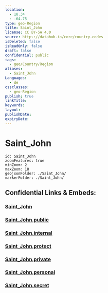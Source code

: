 ```yaml
---
location:
  - 18.34
  - -64.75
type: geo-Region
title: Saint_John
license: CC BY-SA 4.0
source: https://datahub.io/core/country-codes
isDeleted: false
isReadOnly: false
draft: false
confidential: public
tags:
  - geo/Country/Region
aliases:
  - Saint_John
Languages:
  - de
cssclasses:
  - geo-Region
publish: true
linkTitle:
keywords:
layout:
publishDate:
expiryDate:
---
```


# Saint_John

```leaflet
id: Saint_John
zoomFeatures: true 
minZoom: 2 
maxZoom: 18
geojsonFolder: ./Saint_John/
markerFolder: ./Saint_John/
```


## Confidential Links & Embeds: 

### [Saint_John](/_Standards/Earth/Continent/America~North/USA/USA~Islands/USA_Virgin-Islands/Districts~USA_Virgin-Islands/Saint_John.md) 

### [Saint_John.public](/_public/Earth/Continent/America~North/USA/USA~Islands/USA_Virgin-Islands/Districts~USA_Virgin-Islands/Saint_John.public.md) 

### [Saint_John.internal](/_internal/Earth/Continent/America~North/USA/USA~Islands/USA_Virgin-Islands/Districts~USA_Virgin-Islands/Saint_John.internal.md) 

### [Saint_John.protect](/_protect/Earth/Continent/America~North/USA/USA~Islands/USA_Virgin-Islands/Districts~USA_Virgin-Islands/Saint_John.protect.md) 

### [Saint_John.private](/_private/Earth/Continent/America~North/USA/USA~Islands/USA_Virgin-Islands/Districts~USA_Virgin-Islands/Saint_John.private.md) 

### [Saint_John.personal](/_personal/Earth/Continent/America~North/USA/USA~Islands/USA_Virgin-Islands/Districts~USA_Virgin-Islands/Saint_John.personal.md) 

### [Saint_John.secret](/_secret/Earth/Continent/America~North/USA/USA~Islands/USA_Virgin-Islands/Districts~USA_Virgin-Islands/Saint_John.secret.md)


